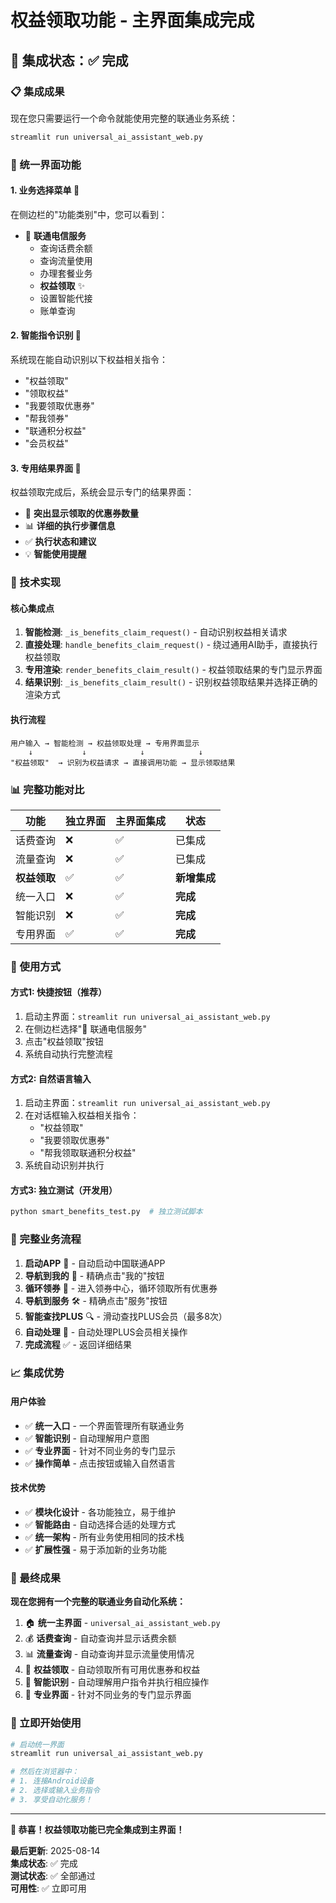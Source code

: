 # 权益领取功能 - 主界面集成完成

## 🎉 集成状态：✅ 完成

### 📋 集成成果

现在您只需要运行一个命令就能使用完整的联通业务系统：

```bash
streamlit run universal_ai_assistant_web.py
```

### 🚀 统一界面功能

#### 1. 业务选择菜单 📱
在侧边栏的"功能类别"中，您可以看到：
- 🏢 **联通电信服务**
  - 查询话费余额
  - 查询流量使用
  - 办理套餐业务
  - **权益领取** ✨
  - 设置智能代接
  - 账单查询

#### 2. 智能指令识别 🧠
系统现在能自动识别以下权益相关指令：
- "权益领取"
- "领取权益"
- "我要领取优惠券"
- "帮我领券"
- "联通积分权益"
- "会员权益"

#### 3. 专用结果界面 🎨
权益领取完成后，系统会显示专门的结果界面：
- 🎁 **突出显示领取的优惠券数量**
- 📊 **详细的执行步骤信息**
- ✅ **执行状态和建议**
- 💡 **智能使用提醒**

### 🔧 技术实现

#### 核心集成点
1. **智能检测**: `_is_benefits_claim_request()` - 自动识别权益相关请求
2. **直接处理**: `handle_benefits_claim_request()` - 绕过通用AI助手，直接执行权益领取
3. **专用渲染**: `render_benefits_claim_result()` - 权益领取结果的专门显示界面
4. **结果识别**: `_is_benefits_claim_result()` - 识别权益领取结果并选择正确的渲染方式

#### 执行流程
```
用户输入 → 智能检测 → 权益领取处理 → 专用界面显示
    ↓           ↓            ↓            ↓
"权益领取"  → 识别为权益请求 → 直接调用功能 → 显示领取结果
```

### 📊 完整功能对比

| 功能         | 独立界面 | 主界面集成 | 状态         |
| ------------ | -------- | ---------- | ------------ |
| 话费查询     | ❌        | ✅          | 已集成       |
| 流量查询     | ❌        | ✅          | 已集成       |
| **权益领取** | ✅        | ✅          | **新增集成** |
| 统一入口     | ❌        | ✅          | **完成**     |
| 智能识别     | ❌        | ✅          | **完成**     |
| 专用界面     | ✅        | ✅          | **完成**     |

### 🎯 使用方式

#### 方式1: 快捷按钮（推荐）
1. 启动主界面：`streamlit run universal_ai_assistant_web.py`
2. 在侧边栏选择"🏢 联通电信服务"
3. 点击"权益领取"按钮
4. 系统自动执行完整流程

#### 方式2: 自然语言输入
1. 启动主界面：`streamlit run universal_ai_assistant_web.py`
2. 在对话框输入权益相关指令：
   - "权益领取"
   - "我要领取优惠券"
   - "帮我领取联通积分权益"
3. 系统自动识别并执行

#### 方式3: 独立测试（开发用）
```bash
python smart_benefits_test.py  # 独立测试脚本
```

### 🔄 完整业务流程

1. **启动APP** 📱 - 自动启动中国联通APP
2. **导航到我的** 👤 - 精确点击"我的"按钮
3. **循环领券** 🎫 - 进入领券中心，循环领取所有优惠券
4. **导航到服务** 🛠️ - 精确点击"服务"按钮
5. **智能查找PLUS** 🔍 - 滑动查找PLUS会员（最多8次）
6. **自动处理** 🤖 - 自动处理PLUS会员相关操作
7. **完成流程** ✅ - 返回详细结果

### 📈 集成优势

#### 用户体验
- ✅ **统一入口** - 一个界面管理所有联通业务
- ✅ **智能识别** - 自动理解用户意图
- ✅ **专业界面** - 针对不同业务的专门显示
- ✅ **操作简单** - 点击按钮或输入自然语言

#### 技术优势
- ✅ **模块化设计** - 各功能独立，易于维护
- ✅ **智能路由** - 自动选择合适的处理方式
- ✅ **统一架构** - 所有业务使用相同的技术栈
- ✅ **扩展性强** - 易于添加新的业务功能

### 🎊 最终成果

**现在您拥有一个完整的联通业务自动化系统：**

1. 🏠 **统一主界面** - `universal_ai_assistant_web.py`
2. 💰 **话费查询** - 自动查询并显示话费余额
3. 📊 **流量查询** - 自动查询并显示流量使用情况
4. 🎁 **权益领取** - 自动领取所有可用优惠券和权益
5. 🤖 **智能识别** - 自动理解用户指令并执行相应操作
6. 🎨 **专业界面** - 针对不同业务的专门显示界面

### 🚀 立即开始使用

```bash
# 启动统一界面
streamlit run universal_ai_assistant_web.py

# 然后在浏览器中：
# 1. 连接Android设备
# 2. 选择或输入业务指令
# 3. 享受自动化服务！
```

---

**🎉 恭喜！权益领取功能已完全集成到主界面！**

**最后更新**: 2025-08-14  
**集成状态**: ✅ 完成  
**测试状态**: ✅ 全部通过  
**可用性**: ✅ 立即可用
